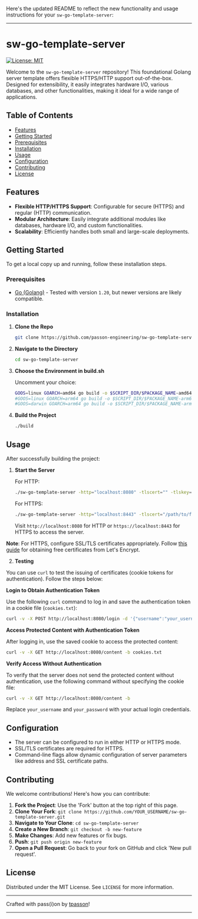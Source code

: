 Here's the updated README to reflect the new functionality and usage instructions for your `sw-go-template-server`:

---

# sw-go-template-server

[![License: MIT](https://img.shields.io/badge/License-MIT-yellow.svg)](https://opensource.org/licenses/MIT)

Welcome to the `sw-go-template-server` repository! This foundational Golang server template offers flexible HTTPS/HTTP support out-of-the-box. Designed for extensibility, it easily integrates hardware I/O, various databases, and other functionalities, making it ideal for a wide range of applications.

## Table of Contents

- [Features](#features)
- [Getting Started](#getting-started)
- [Prerequisites](#prerequisites)
- [Installation](#installation)
- [Usage](#usage)
- [Configuration](#configuration)
- [Contributing](#contributing)
- [License](#license)

## Features

- **Flexible HTTP/HTTPS Support**: Configurable for secure (HTTPS) and regular (HTTP) communication.
- **Modular Architecture**: Easily integrate additional modules like databases, hardware I/O, and custom functionalities.
- **Scalability**: Efficiently handles both small and large-scale deployments.

## Getting Started

To get a local copy up and running, follow these installation steps.

### Prerequisites

- [Go (Golang)](https://golang.org/dl/) - Tested with version `1.20`, but newer versions are likely compatible.

### Installation

1. **Clone the Repo**

    ```bash
    git clone https://github.com/passon-engineering/sw-go-template-server.git
    ```

2. **Navigate to the Directory**

    ```bash
    cd sw-go-template-server
    ```

3. **Choose the Environment in build.sh**

    Uncomment your choice:
    ```bash
    GOOS=linux GOARCH=amd64 go build -o $SCRIPT_DIR/$PACKAGE_NAME-amd64-linux $SCRIPT_DIR/main.go
    #GOOS=linux GOARCH=arm64 go build -o $SCRIPT_DIR/$PACKAGE_NAME-arm64-linux $SCRIPT_DIR/main.go
    #GOOS=darwin GOARCH=arm64 go build -o $SCRIPT_DIR/$PACKAGE_NAME-arm64-darwin $SCRIPT_DIR/main.go
    ```

4. **Build the Project**

    ```bash
    ./build
    ```

## Usage

After successfully building the project:

1. **Start the Server**

    For HTTP:
    ```bash
    ./sw-go-template-server -http="localhost:8080" -tlscert="" -tlskey=""
    ```

    For HTTPS:
    ```bash
    ./sw-go-template-server -http="localhost:8443" -tlscert="/path/to/fullchain.pem" -tlskey="/path/to/privkey.pem"
    ```

    Visit `http://localhost:8080` for HTTP or `https://localhost:8443` for HTTPS to access the server.

**Note**: For HTTPS, configure SSL/TLS certificates appropriately. Follow [this guide](https://letsencrypt.org/getting-started/) for obtaining free certificates from Let's Encrypt.

2. **Testing**

You can use `curl` to test the issuing of certificates (cookie tokens for authentication). Follow the steps below:

**Login to Obtain Authentication Token**

   Use the following `curl` command to log in and save the authentication token in a cookie file (`cookies.txt`):

   ```bash
   curl -v -X POST http://localhost:8080/login -d '{"username":"your_username", "password":"your_password"}' -H "Content-Type: application/json" -c cookies.txt
   ```

**Access Protected Content with Authentication Token**

   After logging in, use the saved cookie to access the protected content:

   ```bash
   curl -v -X GET http://localhost:8080/content -b cookies.txt
   ```

**Verify Access Without Authentication**

   To verify that the server does not send the protected content without authentication, use the following command without specifying the cookie file:

   ```bash
   curl -v -X GET http://localhost:8080/content -b
   ```

Replace `your_username` and `your_password` with your actual login credentials.


## Configuration

- The server can be configured to run in either HTTP or HTTPS mode.
- SSL/TLS certificates are required for HTTPS.
- Command-line flags allow dynamic configuration of server parameters like address and SSL certificate paths.

## Contributing

We welcome contributions! Here's how you can contribute:

1. **Fork the Project**: Use the 'Fork' button at the top right of this page.
2. **Clone Your Fork**: `git clone https://github.com/YOUR_USERNAME/sw-go-template-server.git`
3. **Navigate to Your Clone**: `cd sw-go-template-server`
4. **Create a New Branch**: `git checkout -b new-feature`
5. **Make Changes**: Add new features or fix bugs.
6. **Push**: `git push origin new-feature`
7. **Open a Pull Request**: Go back to your fork on GitHub and click 'New pull request'.

## License

Distributed under the MIT License. See `LICENSE` for more information.

---

Crafted with pass(i)on by [tpasson](https://github.com/tpasson)!

---